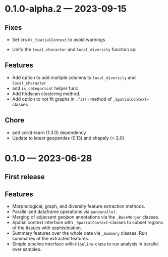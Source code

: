 
<a id='changelog-0.1.0-alpha.2'></a>
# 0.1.0-alpha.2 — 2023-09-15

## Fixes

- Set crs in `_SpatialContext` to avoid warnings

- Unify the `local_character` and `local_diversity` function api.

## Features

- Add option to add multiple columns to `local_diversity` and `local_character`
- add `is_categorical` helper func
- Add hbdscan clustering method.
- Add option to not fit graphs in `.fit()` method of `_SpatialContext`-classes

## Chore
- add scikit-learn (1.3.0) dependency
- Update to latest geopandas (0.13) and shapely (> 2.0)

<a id='changelog-0.1.0'></a>
# 0.1.0 — 2023-06-28

## First release

## Features
- Morphological, graph, and diversity feature extraction methods.
- Parallelized dataframe operations via `pandarallel`.
- Merging of adjacsent geojson annotations via the `_BaseMerger` classes.
- Spatial context interface with `_SpatialContext`-classes to subset regions of the tissues with sophistication.
- Summary features over the whole data via `_Summary` classes. Run summaries of the extracted features.
- Simple pipeline interface with `Pipeline`-class to run analysis in parallel over samples.
